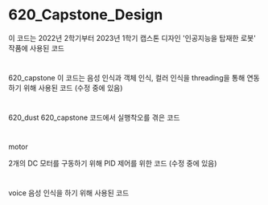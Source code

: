 # 620_Capstone_Design
이 코드는 2022년 2학기부터 2023년 1학기 캡스톤 디자인 '인공지능을 탑재한 로봇' 작품에 사용된 코드

#
620_capstone
이 코드는 음성 인식과 객체 인식, 컬러 인식을 threading을 통해 연동하기 위해 사용된 코드
(수정 중에 있음)

#
620_dust
620_capstone 코드에서 실행착오를 겪은 코드

#
motor

2개의 DC 모터를 구동하기 위해 PID 제어를 위한 코드
(수정 중에 있음)

#
voice
음성 인식을 하기 위해 사용된 코드
